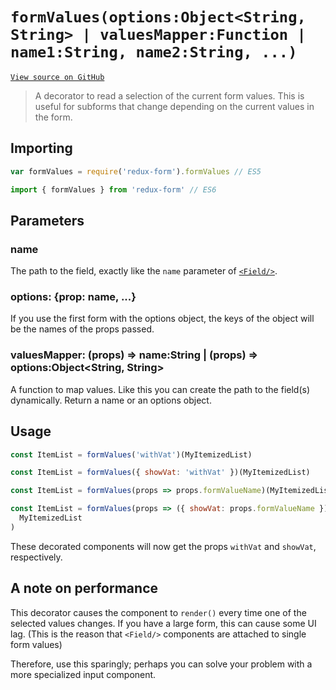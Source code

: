 # `formValues(options:Object<String, String> | valuesMapper:Function | name1:String, name2:String, ...)`

[`View source on GitHub`](https://github.com/erikras/redux-form/blob/master/src/formValues.js)

> A decorator to read a selection of the current form values. This is useful for
> subforms that change depending on the current values in the form.

## Importing

```javascript
var formValues = require('redux-form').formValues // ES5
```

```javascript
import { formValues } from 'redux-form' // ES6
```

## Parameters

### name

The path to the field, exactly like the `name` parameter of
[`<Field/>`](https://redux-form.com/7.2.2/docs/api/Field.md/).

### options: {prop: name, ...}

If you use the first form with the options object, the keys of the object will
be the names of the props passed.

### valuesMapper: (props) => name:String | (props) => options:Object<String, String>

A function to map values. Like this you can create the path to the field(s)
dynamically. Return a name or an options object.

## Usage

```javascript
const ItemList = formValues('withVat')(MyItemizedList)
```

```javascript
const ItemList = formValues({ showVat: 'withVat' })(MyItemizedList)
```

```javascript
const ItemList = formValues(props => props.formValueName)(MyItemizedList)
```

```javascript
const ItemList = formValues(props => ({ showVat: props.formValueName }))(
  MyItemizedList
)
```

These decorated components will now get the props `withVat` and `showVat`,
respectively.

## A note on performance

This decorator causes the component to `render()` every time one of the selected
values changes. If you have a large form, this can cause some UI lag. (This is
the reason that `<Field/>` components are attached to single form values)

Therefore, use this sparingly; perhaps you can solve your problem with a more
specialized input component.
